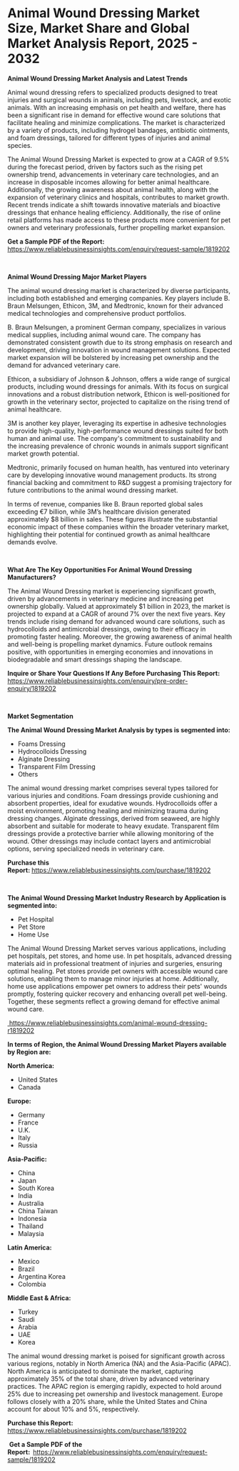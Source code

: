 <p><h1>Animal Wound Dressing Market Size, Market Share and Global Market Analysis Report, 2025 - 2032</h1></p><p><strong>Animal Wound Dressing Market Analysis and Latest Trends</strong></p>
<p><p>Animal wound dressing refers to specialized products designed to treat injuries and surgical wounds in animals, including pets, livestock, and exotic animals. With an increasing emphasis on pet health and welfare, there has been a significant rise in demand for effective wound care solutions that facilitate healing and minimize complications. The market is characterized by a variety of products, including hydrogel bandages, antibiotic ointments, and foam dressings, tailored for different types of injuries and animal species.</p><p>The Animal Wound Dressing Market is expected to grow at a CAGR of 9.5% during the forecast period, driven by factors such as the rising pet ownership trend, advancements in veterinary care technologies, and an increase in disposable incomes allowing for better animal healthcare. Additionally, the growing awareness about animal health, along with the expansion of veterinary clinics and hospitals, contributes to market growth. Recent trends indicate a shift towards innovative materials and bioactive dressings that enhance healing efficiency. Additionally, the rise of online retail platforms has made access to these products more convenient for pet owners and veterinary professionals, further propelling market expansion.</p></p>
<p><strong>Get a Sample PDF of the Report:&nbsp;</strong> <a href="https://www.reliablebusinessinsights.com/enquiry/request-sample/1819202?utm_campaign=3048&utm_medium=2&utm_source=Github&utm_content=ia&utm_term=13042025&utm_id=animal-wound-dressing">https://www.reliablebusinessinsights.com/enquiry/request-sample/1819202</a></p>
<p>&nbsp;</p>
<p><strong>Animal Wound Dressing Major Market Players</strong></p>
<p><p>The animal wound dressing market is characterized by diverse participants, including both established and emerging companies. Key players include B. Braun Melsungen, Ethicon, 3M, and Medtronic, known for their advanced medical technologies and comprehensive product portfolios.</p><p>B. Braun Melsungen, a prominent German company, specializes in various medical supplies, including animal wound care. The company has demonstrated consistent growth due to its strong emphasis on research and development, driving innovation in wound management solutions. Expected market expansion will be bolstered by increasing pet ownership and the demand for advanced veterinary care.</p><p>Ethicon, a subsidiary of Johnson & Johnson, offers a wide range of surgical products, including wound dressings for animals. With its focus on surgical innovations and a robust distribution network, Ethicon is well-positioned for growth in the veterinary sector, projected to capitalize on the rising trend of animal healthcare.</p><p>3M is another key player, leveraging its expertise in adhesive technologies to provide high-quality, high-performance wound dressings suited for both human and animal use. The company's commitment to sustainability and the increasing prevalence of chronic wounds in animals support significant market growth potential.</p><p>Medtronic, primarily focused on human health, has ventured into veterinary care by developing innovative wound management products. Its strong financial backing and commitment to R&D suggest a promising trajectory for future contributions to the animal wound dressing market.</p><p>In terms of revenue, companies like B. Braun reported global sales exceeding €7 billion, while 3M’s healthcare division generated approximately $8 billion in sales. These figures illustrate the substantial economic impact of these companies within the broader veterinary market, highlighting their potential for continued growth as animal healthcare demands evolve.</p></p>
<p>&nbsp;</p>
<p><strong>What Are The Key Opportunities For Animal Wound Dressing Manufacturers?</strong></p>
<p><p>The Animal Wound Dressing market is experiencing significant growth, driven by advancements in veterinary medicine and increasing pet ownership globally. Valued at approximately $1 billion in 2023, the market is projected to expand at a CAGR of around 7% over the next five years. Key trends include rising demand for advanced wound care solutions, such as hydrocolloids and antimicrobial dressings, owing to their efficacy in promoting faster healing. Moreover, the growing awareness of animal health and well-being is propelling market dynamics. Future outlook remains positive, with opportunities in emerging economies and innovations in biodegradable and smart dressings shaping the landscape.</p></p>
<p><strong>Inquire or Share Your Questions If Any Before Purchasing This Report:</strong> <a href="https://www.reliablebusinessinsights.com/enquiry/pre-order-enquiry/1819202?utm_campaign=3048&utm_medium=2&utm_source=Github&utm_content=ia&utm_term=13042025&utm_id=animal-wound-dressing">https://www.reliablebusinessinsights.com/enquiry/pre-order-enquiry/1819202</a></p>
<p>&nbsp;</p>
<p><strong>Market Segmentation</strong></p>
<p><strong>The Animal Wound Dressing Market Analysis by types is segmented into:</strong></p>
<p><ul><li>Foams Dressing</li><li>Hydrocolloids Dressing</li><li>Alginate Dressing</li><li>Transparent Film Dressing</li><li>Others</li></ul></p>
<p><p>The animal wound dressing market comprises several types tailored for various injuries and conditions. Foam dressings provide cushioning and absorbent properties, ideal for exudative wounds. Hydrocolloids offer a moist environment, promoting healing and minimizing trauma during dressing changes. Alginate dressings, derived from seaweed, are highly absorbent and suitable for moderate to heavy exudate. Transparent film dressings provide a protective barrier while allowing monitoring of the wound. Other dressings may include contact layers and antimicrobial options, serving specialized needs in veterinary care.</p></p>
<p><strong>Purchase this Report:&nbsp;</strong><a href="https://www.reliablebusinessinsights.com/purchase/1819202?utm_campaign=3048&utm_medium=2&utm_source=Github&utm_content=ia&utm_term=13042025&utm_id=animal-wound-dressing">https://www.reliablebusinessinsights.com/purchase/1819202</a></p>
<p>&nbsp;</p>
<p><strong>The Animal Wound Dressing Market Industry Research by Application is segmented into:</strong></p>
<p><ul><li>Pet Hospital</li><li>Pet Store</li><li>Home Use</li></ul></p>
<p><p>The Animal Wound Dressing Market serves various applications, including pet hospitals, pet stores, and home use. In pet hospitals, advanced dressing materials aid in professional treatment of injuries and surgeries, ensuring optimal healing. Pet stores provide pet owners with accessible wound care solutions, enabling them to manage minor injuries at home. Additionally, home use applications empower pet owners to address their pets' wounds promptly, fostering quicker recovery and enhancing overall pet well-being. Together, these segments reflect a growing demand for effective animal wound care.</p></p>
<p><a href="https://www.reliablebusinessinsights.com/animal-wound-dressing-r1819202?utm_campaign=3048&utm_medium=2&utm_source=Github&utm_content=ia&utm_term=13042025&utm_id=animal-wound-dressing">&nbsp;https://www.reliablebusinessinsights.com/animal-wound-dressing-r1819202</a></p>
<p><strong>In terms of Region, the Animal Wound Dressing Market Players available by Region are:</strong></p>
<p>
    <p> <strong> North America: </strong>
        <ul>
            <li>United States</li>
            <li>Canada</li>
        </ul>
        </p> 
    <p> <strong> Europe: </strong>
        <ul>
            <li>Germany</li>
            <li>France</li>
            <li>U.K.</li>
            <li>Italy</li>
            <li>Russia</li>
        </ul>
        </p> 
    <p> <strong> Asia-Pacific: </strong>
        <ul>
            <li>China</li>
            <li>Japan</li>
            <li>South Korea</li>
            <li>India</li>
            <li>Australia</li>
            <li>China Taiwan</li>
            <li>Indonesia</li>
            <li>Thailand</li>
            <li>Malaysia</li>
        </ul>
        </p> 
    <p> <strong> Latin America: </strong>
        <ul>
            <li>Mexico</li>
            <li>Brazil</li>
            <li>Argentina Korea</li>
            <li>Colombia</li>
        </ul>
        </p> 
    <p> <strong> Middle East & Africa: </strong>
        <ul>
            <li>Turkey</li>
            <li>Saudi</li>
            <li>Arabia</li>
            <li>UAE</li>
            <li>Korea</li>
        </ul>
    </p>
    </p>
<p><p>The animal wound dressing market is poised for significant growth across various regions, notably in North America (NA) and the Asia-Pacific (APAC). North America is anticipated to dominate the market, capturing approximately 35% of the total share, driven by advanced veterinary practices. The APAC region is emerging rapidly, expected to hold around 25% due to increasing pet ownership and livestock management. Europe follows closely with a 20% share, while the United States and China account for about 10% and 5%, respectively.</p></p>
<p><strong>Purchase this Report: </strong><a href="https://www.reliablebusinessinsights.com/purchase/1819202?utm_campaign=3048&utm_medium=2&utm_source=Github&utm_content=ia&utm_term=13042025&utm_id=animal-wound-dressing">https://www.reliablebusinessinsights.com/purchase/1819202</a></p>
<p>&nbsp;<strong>Get a Sample PDF of the Report:&nbsp;&nbsp;</strong><a href="https://www.reliablebusinessinsights.com/enquiry/request-sample/1819202?utm_campaign=3048&utm_medium=2&utm_source=Github&utm_content=ia&utm_term=13042025&utm_id=animal-wound-dressing">https://www.reliablebusinessinsights.com/enquiry/request-sample/1819202</a></p>
<p><strong></strong></p>
<p><p></p><p></p><p></p></p>